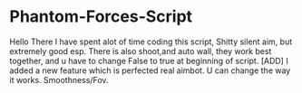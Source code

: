 # Phantom-Forces-Script
Hello There I have spent alot of time coding this script, Shitty silent aim, but extremely good esp.
There is also shoot,and auto wall, they work best together, and u have to change False to true at beginning of script.
[ADD] I added a new feature which is perfected real aimbot. U can change the way it works. Smoothness/Fov.
